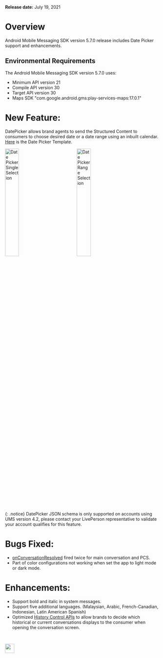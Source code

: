 **Release date:** July 19, 2021

# Overview
Android Mobile Messaging SDK version 5.7.0 release includes Date Picker support and enhancements.

## Environmental Requirements
The Android Mobile Messaging SDK version 5.7.0 uses:
- Minimum API version 21
- Compile API version 30
- Target API version 30
- Maps SDK "com.google.android.gms:play-services-maps:17.0.1"

# New Feature:

DatePicker allows brand agents to send the Structured Content to consumers to choose desired date or a date range using an inbuilt calendar. [Here](mobile-sdk-and-web-templates-date-picker-template.html) is the Date Picker Template.

<div style="width: 100%; position: relative;">
    <img src="../../../../img/DatePickerSingleSelection.gif" alt="Date Picker Single Selection" style="float: left; width: 30%;height: auto; margin-right: 6em">
    <img src="../../../../img/DatePickerRangeSelection.gif" alt="Date Picker Range Selection" style="width: 30%;height: auto;">
</div>


{: .notice}
DatePicker JSON schema is only supported on accounts using UMS version 4.2, please contact your LivePerson representative to validate your account qualifies for this feature.


# Bugs Fixed:

- [onConversationResolved](mobile-app-messaging-sdk-for-android-sdk-apis-callbacks-index.html#conversation-resolved) fired twice for main conversation and PCS.
- Part of color configurations not working when set the app to light mode or dark mode.

# Enhancements:

- Support bold and italic in system messages.
- Support five additional languages. (Malaysian, Arabic, French-Canadian, Indonesian, Latin American Spanish)
- Optimized [History Control APIs](mobile-app-messaging-sdk-for-android-sdk-apis-control-history-apis.html#important-notes) to allow brands to decide which historical or current conversations displays to the consumer when opening the conversation screen.


<br>
<p style="text-align: left">
<a href="mobile-app-messaging-sdk-for-android-all-release-notes.html" center><img src="../img/back-to-all-release-notes.png" style="height: 30px; width: auto;"></a></p>
